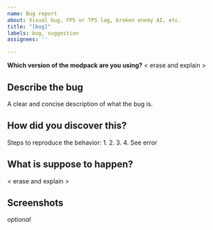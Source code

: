 ```yaml
---
name: Bug report
about: Visual bug, FPS or TPS lag, broken enemy AI, etc.
title: "[bug]"
labels: bug, suggestion
assignees: ''

---
```


**Which version of the modpack are you using?**
< erase and explain >

## Describe the bug
A clear and concise description of what the bug is.


## How did you discover this?
Steps to reproduce the behavior:
1. 
2. 
3. 
4. See error


## What is suppose to happen?
< erase and explain >

## Screenshots
*optional*
